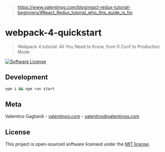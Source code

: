 > https://www.valentinog.com/blog/react-redux-tutorial-beginners/#React_Redux_tutorial_who_this_guide_is_for

# webpack-4-quickstart
> Webpack 4 tutorial: All You Need to Know, from 0 Conf to Production Mode

[![Software License](https://img.shields.io/badge/license-MIT-brightgreen.svg?style=flat)](LICENSE)

## Development

```bash
npm i && npm run start
```

## Meta

Valentino Gagliardi - [valentinog.com](https://www.valentinog.com) - valentino@valentinog.com

## License

This project is open-sourced software licensed under the [MIT license](http://opensource.org/licenses/MIT).
